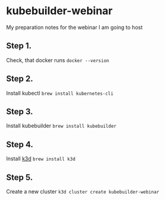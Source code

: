 # kubebuilder-webinar
My preparation notes for the webinar I am going to host


## Step 1.
Check, that docker runs `docker --version`

## Step 2.
Install kubectl `brew install kubernetes-cli`

## Step 3.
Install kubebuilder `brew install kubebuilder`

## Step 4.
Install [k3d](https://k3d.io/stable/) `brew install k3d`

## Step 5.
Create a new cluster `k3d cluster create kubebuilder-webinar`


